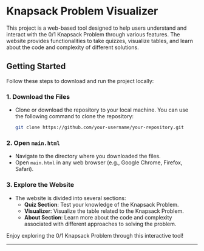 



# Knapsack Problem Visualizer

This project is a web-based tool designed to help users understand and interact with the 0/1 Knapsack Problem through various features. The website provides functionalities to take quizzes, visualize tables, and learn about the code and complexity of different solutions.

## Getting Started

Follow these steps to download and run the project locally:

### 1. Download the Files
- Clone or download the repository to your local machine. You can use the following command to clone the repository:
  ```bash
  git clone https://github.com/your-username/your-repository.git
  ```

### 2. Open `main.html`
- Navigate to the directory where you downloaded the files.
- Open `main.html` in any web browser (e.g., Google Chrome, Firefox, Safari).

### 3. Explore the Website
- The website is divided into several sections:
  - **Quiz Section**: Test your knowledge of the Knapsack Problem.
  - **Visualizer**: Visualize the table related to the Knapsack Problem.
  - **About Section**: Learn more about the code and complexity associated with different approaches to solving the problem.

Enjoy exploring the 0/1 Knapsack Problem through this interactive tool!

---


